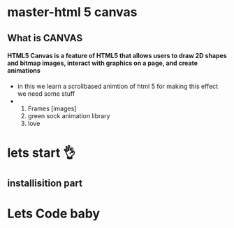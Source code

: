 # master-html 5 canvas

## What is CANVAS
#### HTML5 Canvas is a feature of HTML5 that allows users to draw 2D shapes and bitmap images, interact with graphics on a page, and create animations

- in this we learn a scrollbased animtion of html 5 for making this effect we need some stuff
- 1. Frames [images]
  2. green sock animation library
  3. love 

# lets start 👌

## installisition part

# Lets Code baby
